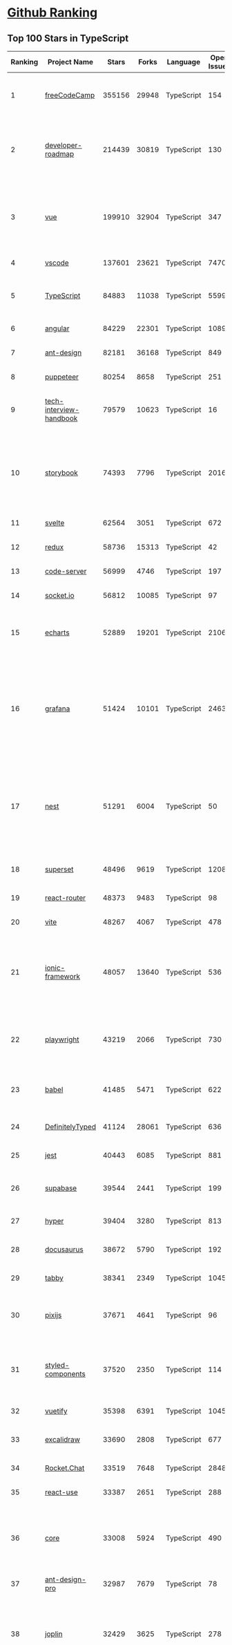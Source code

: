 [Github Ranking](../README.md)
==========

## Top 100 Stars in TypeScript

| Ranking | Project Name | Stars | Forks | Language | Open Issues | Description | Last Commit |
| ------- | ------------ | ----- | ----- | -------- | ----------- | ----------- | ----------- |
| 1 | [freeCodeCamp](https://github.com/freeCodeCamp/freeCodeCamp) | 355156 | 29948 | TypeScript | 154 | freeCodeCamp.org's open-source codebase and curriculum. Learn to code for free. | 2022-10-10T21:34:17Z |
| 2 | [developer-roadmap](https://github.com/kamranahmedse/developer-roadmap) | 214439 | 30819 | TypeScript | 130 | Interactive roadmaps, guides and other educational content to help developers grow in their careers. | 2022-10-11T02:32:54Z |
| 3 | [vue](https://github.com/vuejs/vue) | 199910 | 32904 | TypeScript | 347 | 🖖 Vue.js is a progressive, incrementally-adoptable JavaScript framework for building UI on the web. | 2022-10-05T16:49:41Z |
| 4 | [vscode](https://github.com/microsoft/vscode) | 137601 | 23621 | TypeScript | 7470 | Visual Studio Code | 2022-10-11T02:13:15Z |
| 5 | [TypeScript](https://github.com/microsoft/TypeScript) | 84883 | 11038 | TypeScript | 5599 | TypeScript is a superset of JavaScript that compiles to clean JavaScript output. | 2022-10-11T01:18:49Z |
| 6 | [angular](https://github.com/angular/angular) | 84229 | 22301 | TypeScript | 1089 | The modern web developer’s platform | 2022-10-11T01:33:39Z |
| 7 | [ant-design](https://github.com/ant-design/ant-design) | 82181 | 36168 | TypeScript | 849 | An enterprise-class UI design language and React UI library | 2022-10-11T02:58:02Z |
| 8 | [puppeteer](https://github.com/puppeteer/puppeteer) | 80254 | 8658 | TypeScript | 251 | Headless Chrome Node.js API | 2022-10-10T17:14:02Z |
| 9 | [tech-interview-handbook](https://github.com/yangshun/tech-interview-handbook) | 79579 | 10623 | TypeScript | 16 | 💯 Curated coding interview preparation materials for busy software engineers | 2022-10-10T23:43:32Z |
| 10 | [storybook](https://github.com/storybookjs/storybook) | 74393 | 7796 | TypeScript | 2016 | Storybook is a frontend workshop for building UI components and pages in isolation. Made for UI development, testing, and documentation.  | 2022-10-11T02:54:35Z |
| 11 | [svelte](https://github.com/sveltejs/svelte) | 62564 | 3051 | TypeScript | 672 | Cybernetically enhanced web apps | 2022-10-11T00:24:22Z |
| 12 | [redux](https://github.com/reduxjs/redux) | 58736 | 15313 | TypeScript | 42 | Predictable state container for JavaScript apps | 2022-09-21T07:16:06Z |
| 13 | [code-server](https://github.com/coder/code-server) | 56999 | 4746 | TypeScript | 197 | VS Code in the browser | 2022-10-11T01:34:47Z |
| 14 | [socket.io](https://github.com/socketio/socket.io) | 56812 | 10085 | TypeScript | 97 | Realtime application framework (Node.JS server) | 2022-09-24T16:50:27Z |
| 15 | [echarts](https://github.com/apache/echarts) | 52889 | 19201 | TypeScript | 2106 | Apache ECharts is a powerful, interactive charting and data visualization library for browser | 2022-10-10T04:58:26Z |
| 16 | [grafana](https://github.com/grafana/grafana) | 51424 | 10101 | TypeScript | 2463 | The open and composable observability and data visualization platform. Visualize metrics, logs, and traces from multiple sources like Prometheus, Loki, Elasticsearch, InfluxDB, Postgres and many more.  | 2022-10-11T02:58:27Z |
| 17 | [nest](https://github.com/nestjs/nest) | 51291 | 6004 | TypeScript | 50 | A progressive Node.js framework for building efficient, scalable, and enterprise-grade server-side applications on top of TypeScript & JavaScript (ES6, ES7, ES8) 🚀 | 2022-10-11T00:16:56Z |
| 18 | [superset](https://github.com/apache/superset) | 48496 | 9619 | TypeScript | 1208 | Apache Superset is a Data Visualization and Data Exploration Platform | 2022-10-10T17:26:34Z |
| 19 | [react-router](https://github.com/remix-run/react-router) | 48373 | 9483 | TypeScript | 98 | Declarative routing for React | 2022-10-09T21:18:21Z |
| 20 | [vite](https://github.com/vitejs/vite) | 48267 | 4067 | TypeScript | 478 | Next generation frontend tooling. It's fast! | 2022-10-11T01:08:58Z |
| 21 | [ionic-framework](https://github.com/ionic-team/ionic-framework) | 48057 | 13640 | TypeScript | 536 | A powerful cross-platform UI toolkit for building native-quality iOS, Android, and Progressive Web Apps with HTML, CSS, and JavaScript. | 2022-10-10T22:32:27Z |
| 22 | [playwright](https://github.com/microsoft/playwright) | 43219 | 2066 | TypeScript | 730 | Playwright is a framework for Web Testing and Automation. It allows testing Chromium, Firefox and WebKit with a single API.  | 2022-10-11T02:56:33Z |
| 23 | [babel](https://github.com/babel/babel) | 41485 | 5471 | TypeScript | 622 | 🐠 Babel is a compiler for writing next generation JavaScript. | 2022-10-10T20:49:15Z |
| 24 | [DefinitelyTyped](https://github.com/DefinitelyTyped/DefinitelyTyped) | 41124 | 28061 | TypeScript | 636 | The repository for high quality TypeScript type definitions. | 2022-10-11T01:47:56Z |
| 25 | [jest](https://github.com/facebook/jest) | 40443 | 6085 | TypeScript | 881 | Delightful JavaScript Testing. | 2022-10-11T02:31:00Z |
| 26 | [supabase](https://github.com/supabase/supabase) | 39544 | 2441 | TypeScript | 199 | The open source Firebase alternative. Follow to stay updated about our public Beta. | 2022-10-11T02:21:53Z |
| 27 | [hyper](https://github.com/vercel/hyper) | 39404 | 3280 | TypeScript | 813 | A terminal built on web technologies | 2022-10-10T11:04:18Z |
| 28 | [docusaurus](https://github.com/facebook/docusaurus) | 38672 | 5790 | TypeScript | 192 | Easy to maintain open source documentation websites. | 2022-10-10T20:35:25Z |
| 29 | [tabby](https://github.com/Eugeny/tabby) | 38341 | 2349 | TypeScript | 1045 | A terminal for a more modern age | 2022-10-10T04:07:27Z |
| 30 | [pixijs](https://github.com/pixijs/pixijs) | 37671 | 4641 | TypeScript | 96 | The HTML5 Creation Engine: Create beautiful digital content with the fastest, most flexible 2D WebGL renderer. | 2022-10-10T23:03:25Z |
| 31 | [styled-components](https://github.com/styled-components/styled-components) | 37520 | 2350 | TypeScript | 114 | Visual primitives for the component age. Use the best bits of ES6 and CSS to style your apps without stress 💅 | 2022-10-10T01:05:10Z |
| 32 | [vuetify](https://github.com/vuetifyjs/vuetify) | 35398 | 6391 | TypeScript | 1045 | 🐉 Material Component Framework for Vue | 2022-10-10T21:06:17Z |
| 33 | [excalidraw](https://github.com/excalidraw/excalidraw) | 33690 | 2808 | TypeScript | 677 | Virtual whiteboard for sketching hand-drawn like diagrams | 2022-10-10T17:31:40Z |
| 34 | [Rocket.Chat](https://github.com/RocketChat/Rocket.Chat) | 33519 | 7648 | TypeScript | 2848 | The communications platform that puts data protection first. | 2022-10-11T00:55:10Z |
| 35 | [react-use](https://github.com/streamich/react-use) | 33387 | 2651 | TypeScript | 288 | React Hooks — 👍 | 2022-10-10T15:12:46Z |
| 36 | [core](https://github.com/vuejs/core) | 33008 | 5924 | TypeScript | 490 | 🖖 Vue.js is a progressive, incrementally-adoptable JavaScript framework for building UI on the web. | 2022-10-10T23:52:44Z |
| 37 | [ant-design-pro](https://github.com/ant-design/ant-design-pro) | 32987 | 7679 | TypeScript | 78 | 👨🏻‍💻👩🏻‍💻 Use Ant Design like a Pro! | 2022-10-01T12:37:13Z |
| 38 | [joplin](https://github.com/laurent22/joplin) | 32429 | 3625 | TypeScript | 278 | Joplin - an open source note taking and to-do application with synchronisation capabilities for Windows, macOS, Linux, Android and iOS. | 2022-10-10T17:59:26Z |
| 39 | [immutable-js](https://github.com/immutable-js/immutable-js) | 32274 | 1851 | TypeScript | 97 | Immutable persistent data collections for Javascript which increase efficiency and simplicity. | 2022-09-28T19:20:14Z |
| 40 | [nativefier](https://github.com/nativefier/nativefier) | 31801 | 2026 | TypeScript | 189 | Make any web page a desktop application | 2022-10-05T18:06:34Z |
| 41 | [taro](https://github.com/NervJS/taro) | 31686 | 4295 | TypeScript | 862 | 开放式跨端跨框架解决方案，支持使用 React/Vue/Nerv 等框架来开发微信/京东/百度/支付宝/字节跳动/ QQ 小程序/H5/React Native 等应用。  https://taro.zone/ | 2022-10-11T02:22:53Z |
| 42 | [formik](https://github.com/jaredpalmer/formik) | 31304 | 2601 | TypeScript | 618 | Build forms in React, without the tears 😭  | 2022-10-06T11:22:56Z |
| 43 | [nocodb](https://github.com/nocodb/nocodb) | 31113 | 1904 | TypeScript | 422 | 🔥 🔥 🔥 Open Source Airtable Alternative | 2022-10-10T13:08:03Z |
| 44 | [react-hook-form](https://github.com/react-hook-form/react-hook-form) | 30970 | 1537 | TypeScript | 0 | 📋 React Hooks for form state management and validation (Web + React Native) | 2022-10-11T01:22:10Z |
| 45 | [query](https://github.com/TanStack/query) | 30229 | 1832 | TypeScript | 20 | 🤖 Powerful asynchronous state management, server-state utilities and data fetching for TS/JS, React, Solid, Svelte and Vue. | 2022-10-11T00:07:52Z |
| 46 | [date-fns](https://github.com/date-fns/date-fns) | 29991 | 1525 | TypeScript | 349 | ⏳ Modern JavaScript date utility library ⌛️ | 2022-10-11T01:01:56Z |
| 47 | [typeorm](https://github.com/typeorm/typeorm) | 29475 | 5437 | TypeScript | 1688 | ORM for TypeScript and JavaScript (ES7, ES6, ES5). Supports MySQL, PostgreSQL, MariaDB, SQLite, MS SQL Server, Oracle, SAP Hana, WebSQL databases. Works in NodeJS, Browser, Ionic, Cordova and Electron platforms. | 2022-10-09T20:38:39Z |
| 48 | [chakra-ui](https://github.com/chakra-ui/chakra-ui) | 28974 | 2585 | TypeScript | 61 | ⚡️ Simple, Modular & Accessible UI Components for your React Applications | 2022-10-11T01:22:16Z |
| 49 | [graphql-engine](https://github.com/hasura/graphql-engine) | 28159 | 2455 | TypeScript | 1806 | Blazing fast, instant realtime GraphQL APIs on your DB with fine grained access control, also trigger webhooks on database events. | 2022-10-11T01:03:25Z |
| 50 | [rxjs](https://github.com/ReactiveX/rxjs) | 27803 | 2870 | TypeScript | 205 | A reactive programming library for JavaScript | 2022-10-09T21:24:41Z |
| 51 | [html2canvas](https://github.com/niklasvh/html2canvas) | 26829 | 4494 | TypeScript | 785 | Screenshots with JavaScript | 2022-10-05T10:49:58Z |
| 52 | [postcss](https://github.com/postcss/postcss) | 26762 | 1538 | TypeScript | 15 | Transforming styles with JS plugins | 2022-10-08T19:54:06Z |
| 53 | [appwrite](https://github.com/appwrite/appwrite) | 26153 | 2119 | TypeScript | 663 | Secure Backend Server for Web, Mobile & Flutter Developers 🚀 AKA the 100% open-source Firebase alternative. | 2022-10-11T01:41:50Z |
| 54 | [prisma](https://github.com/prisma/prisma) | 26145 | 935 | TypeScript | 2236 | Next-generation ORM for Node.js & TypeScript \| PostgreSQL, MySQL, MariaDB, SQL Server, SQLite, MongoDB and CockroachDB | 2022-10-11T02:31:42Z |
| 55 | [n8n](https://github.com/n8n-io/n8n) | 25880 | 3017 | TypeScript | 127 | Free and source-available fair-code licensed workflow automation tool. Easily automate tasks across different services. | 2022-10-10T20:48:04Z |
| 56 | [mobx](https://github.com/mobxjs/mobx) | 25748 | 1705 | TypeScript | 13 | Simple, scalable state management. | 2022-09-19T01:46:04Z |
| 57 | [angular-cli](https://github.com/angular/angular-cli) | 25697 | 12118 | TypeScript | 201 | CLI tool for Angular | 2022-10-11T02:23:39Z |
| 58 | [slate](https://github.com/ianstormtaylor/slate) | 25591 | 2899 | TypeScript | 524 | A completely customizable framework for building rich text editors. (Currently in beta.) | 2022-10-10T09:29:32Z |
| 59 | [cheerio](https://github.com/cheeriojs/cheerio) | 25531 | 1567 | TypeScript | 18 | Fast, flexible, and lean implementation of core jQuery designed specifically for the server. | 2022-10-11T03:03:54Z |
| 60 | [type-challenges](https://github.com/type-challenges/type-challenges) | 25452 | 2463 | TypeScript | 15387 | Collection of TypeScript type challenges with online judge | 2022-10-10T10:05:08Z |

